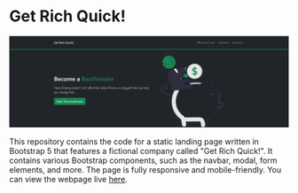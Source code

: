 # Get Rich Quick!

![Get Rich Quick! Cover Photo](image.png)

This repository contains the code for a static landing page written in Bootstrap 5 that features a fictional company called "Get Rich Quick!". It contains various Bootstrap components, such as the navbar, modal, form elements, and more. The page is fully responsive and mobile-friendly. You can view the webpage live <a href="https://get-rich-quick.onrender.com/" target="_blank">here</a>.